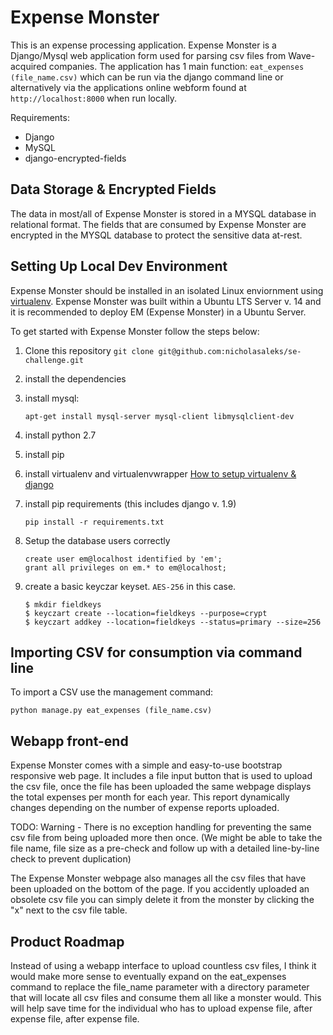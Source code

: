 # Expense Monster

This is an expense processing application. Expense Monster is a Django/Mysql web application form used for parsing csv files from Wave-acquired companies. The application has 1 main function: ```eat_expenses (file_name.csv)```
which can be run via the django command line or alternatively via the applications online webform found at ```http://localhost:8000``` when run locally.

Requirements:

* Django
* MySQL
* django-encrypted-fields


## Data Storage & Encrypted Fields

The data in most/all of Expense Monster is stored in a MYSQL database in relational format. The fields that are consumed by Expense Monster are encrypted in the MYSQL database to protect the sensitive data at-rest.

## Setting Up Local Dev Environment

Expense Monster should be installed in an isolated Linux enviornment using [virtualenv](https://virtualenv.readthedocs.org/en/latest/). Expense Monster was built within a Ubuntu LTS Server v. 14 and it is recommended to deploy EM (Expense Monster) in a Ubuntu Server.

To get started with Expense Monster follow the steps below:

1. Clone this repository ```git clone git@github.com:nicholasaleks/se-challenge.git```
2. install the dependencies
3. install mysql:

    ```
    apt-get install mysql-server mysql-client libmysqlclient-dev
    ```

4. install python 2.7
5. install pip
6. install virtualenv and virtualenvwrapper [How to setup virtualenv & django](https://www.jeffknupp.com/blog/2012/02/09/starting-a-django-project-the-right-way/)
7. install pip requirements (this includes django v. 1.9)

    ```
    pip install -r requirements.txt
    ```

7. Setup the database users correctly

	```
	create user em@localhost identified by 'em';
	grant all privileges on em.* to em@localhost;
	```

8. create a basic keyczar keyset. ```AES-256``` in this case.

	```
	$ mkdir fieldkeys
	$ keyczart create --location=fieldkeys --purpose=crypt
	$ keyczart addkey --location=fieldkeys --status=primary --size=256
	```

## Importing CSV for consumption via command line

To import a CSV use the management command:

    python manage.py eat_expenses (file_name.csv)

## Webapp front-end

Expense Monster comes with a simple and easy-to-use bootstrap responsive web page. It includes a file input button that is used to upload the csv file, once the file has been uploaded the same webpage displays the total expenses per month for each year. This report dynamically changes depending on the number of expense reports uploaded.

 TODO: Warning - There is no exception handling for preventing the same csv file from being uploaded more then once. (We might be able to take the file name, file size as a pre-check and follow up with a detailed line-by-line check to prevent duplication)

The Expense Monster webpage also manages all the csv files that have been uploaded on the bottom of the page. If you accidently uploaded an obsolete csv file you can simply delete it from the monster by clicking the "x" next to the csv file table.

## Product Roadmap

   Instead of using a webapp interface to upload countless csv files, I think it would make more sense to eventually expand on the eat_expenses command to replace the file_name parameter with a directory parameter that will locate all csv files and consume them all like a monster would. This will help save time for the individual who has to upload expense file, after expense file, after expense file.